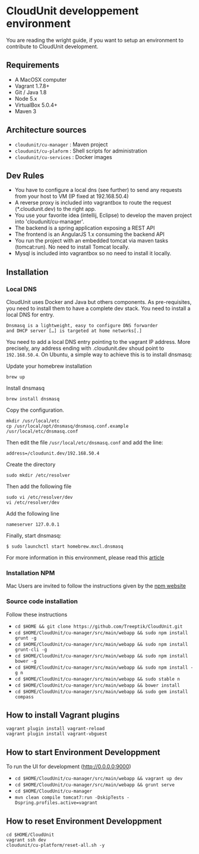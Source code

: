 
# CloudUnit developpement environment

You are reading the wright guide, if you want to setup an environment to contribute to CloudUnit development.

## Requirements

* A MacOSX computer
* Vagrant 1.7.8+
* Git / Java 1.8
* Node 5.x
* VirtualBox 5.0.4+
* Maven 3
 
## Architecture sources

* `cloudunit/cu-manager`  : Maven project 
* `cloudunit/cu-plaform`  : Shell scripts for administration 
* `cloudunit/cu-services` : Docker images

## Dev Rules

* You have to configure a local dns (see further) to send any requests from your host to VM (IP fixed at 192.168.50.4) 
* A reverse proxy is included into vagrantbox to route the request (*.cloudunit.dev) to the right app.
* You use your favorite idea (intellij, Eclipse) to develop the maven project into 'cloudunit/cu-manager'.
* The backend is a spring application exposing a REST API
* The frontend is an AngularJS 1.x consuming the backend API
* You run the project with an embedded tomcat via maven tasks (tomcat:run). No need to install Tomcat locally.
* Mysql is included into vagrantbox so no need to install it locally.

## Installation 

### Local DNS

CloudUnit uses Docker and Java but others components. 
As pre-requisites, you need to install them to have a complete dev stack. 
You need to install a local DNS for entry.
```
Dnsmasq is a lightweight, easy to configure DNS forwarder 
and DHCP server […] is targeted at home networks[.]
```
You need to add a local DNS entry pointing to the vagrant IP address. More precisely, any address ending with .cloudunit.dev shoud point to `192.168.50.4`. On Ubuntu, a simple way to achieve this is to install dnsmasq:

Update your homebrew installation
```
brew up
```

Install dnsmasq
```
brew install dnsmasq
```

Copy the configuration.
```
mkdir /usr/local/etc
cp /usr/local/opt/dnsmasq/dnsmasq.conf.example /usr/local/etc/dnsmasq.conf
```

Then edit the file `/usr/local/etc/dnsmasq.conf` and add the line:
```
address=/cloudunit.dev/192.168.50.4
```

Create the directory
```
sudo mkdir /etc/resolver
```
Then add the following file
```
sudo vi /etc/resolver/dev
vi /etc/resolver/dev
```
Add the following line
```
nameserver 127.0.0.1
```

Finally, start dnsmasq:
```
$ sudo launchctl start homebrew.mxcl.dnsmasq
```
For more information in this environment, please read this [article](http://passingcuriosity.com/2013/dnsmasq-dev-osx/)

### Installation NPM

Mac Users are invited to follow the instructions given by the [npm website](https://nodejs.org)

### Source code installation

Follow these instructions
* `cd $HOME && git clone https://github.com/Treeptik/CloudUnit.git`
* `cd $HOME/CloudUnit/cu-manager/src/main/webapp && sudo npm install grunt -g`
* `cd $HOME/CloudUnit/cu-manager/src/main/webapp && sudo npm install grunt-cli -g`
* `cd $HOME/CloudUnit/cu-manager/src/main/webapp && sudo npm install bower -g`
* `cd $HOME/CloudUnit/cu-manager/src/main/webapp && sudo npm install -g n`
* `cd $HOME/CloudUnit/cu-manager/src/main/webapp && sudo stable n`
* `cd $HOME/CloudUnit/cu-manager/src/main/webapp && bower install`
* `cd $HOME/CloudUnit/cu-manager/src/main/webapp && sudo gem install compass`

## How to install Vagrant plugins
```
vagrant plugin install vagrant-reload
vagrant plugin install vagrant-vbguest
```

## How to start Environment Developpment

To run the UI for development (http://0.0.0.0:9000)
*  `cd $HOME/CloudUnit/cu-manager/src/main/webapp && vagrant up dev`
*  `cd $HOME/CloudUnit/cu-manager/src/main/webapp && grunt serve`
*  `cd $HOME/CloudUnit/cu-manager`
*  `mvn clean compile tomcat7:run -DskipTests -Dspring.profiles.active=vagrant`

## How to reset Environment Developpment

```
cd $HOME/CloudUnit
vagrant ssh dev
cloudunit/cu-platform/reset-all.sh -y
```


